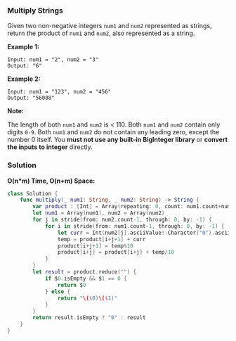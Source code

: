
### Multiply Strings

Given two non-negative integers `num1` and `num2` represented as strings, return the product of `num1` and `num2`, also represented as a string.

__Example 1:__
```
Input: num1 = "2", num2 = "3"
Output: "6"
```
__Example 2:__
```
Input: num1 = "123", num2 = "456"
Output: "56088"
```
__Note:__

The length of both `num1` and `num2` is < 110.
Both `num1` and `num2` contain only digits `0-9`.
Both `num1` and `num2` do not contain any leading zero, except the number 0 itself.
You __must not use any built-in BigInteger library__ or __convert the inputs to integer__ directly.

### Solution
__O(n*m) Time, O(n+m) Space:__
```Swift
class Solution {
    func multiply(_ num1: String, _ num2: String) -> String {
        var product : [Int] = Array(repeating: 0, count: num1.count+num2.count)
        let num1 = Array(num1), num2 = Array(num2)
        for j in stride(from: num2.count-1, through: 0, by: -1) {
            for i in stride(from: num1.count-1, through: 0, by: -1) {
                let curr = Int(num2[j].asciiValue!-Character("0").asciiValue!)*Int(num1[i].asciiValue!-Character("0").asciiValue!), 
                temp = product[i+j+1] + curr
                product[i+j+1] = temp%10
                product[i+j] = product[i+j] + temp/10
            }
        }
        let result = product.reduce("") {
            if $0.isEmpty && $1 == 0 {
                return $0
            } else {
                return "\($0)\($1)"
            }
        }
        return result.isEmpty ? "0" : result
    }
}
```